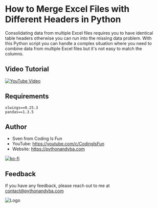 # How to Merge Excel Files with Different Headers in Python

Consolidating data from multiple Excel files requires you to have identical table headers otherwise you can run into the missing data problem. With this Python script you can handle a complex situation where you need to combine data from multiple Excel files but it's not easy to match the columns.

## Video Tutorial

[![YouTube Video](https://img.youtube.com/vi/Tk47jTuBr4I/0.jpg)](https://youtu.be/Tk47jTuBr4I)


## Requirements
```
xlwings==0.25.3
pandas==1.3.5
```

## Author

- Sven from Coding Is Fun
- YouTube: https://youtube.com/c/CodingIsFun
- Website: https://pythonandvba.com

[![ko-fi](https://ko-fi.com/img/githubbutton_sm.svg)](https://ko-fi.com/X7X47Q0EG)

## Feedback

If you have any feedback, please reach out to me at contact@pythonandvba.com

![Logo](https://www.pythonandvba.com/banner-img)

